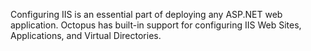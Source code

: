 Configuring IIS is an essential part of deploying any ASP.NET web application. Octopus has built-in support for configuring IIS Web Sites, Applications, and Virtual Directories.
